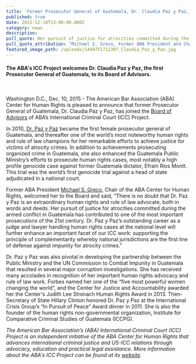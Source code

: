 ```yaml
---
title: 'Former Prosecutor General of Guatemala, Dr. Claudia Paz y Paz, Joins the Board of Advisors of ABA’s International Criminal Court Project'
published: true
date: 2015-12-10T13:00:00.000Z
category: news
description:
pull_quote: Her pursuit of justice for atrocities committed during the armed conflict in Guatemala has contributed to one of the most important prosecutions of the 21st century.
pull_quote_attribution: "Michael S. Greco, Former ABA President and Chair of the ABA Center for Human Rights and the ABA's ICC Project Board of Advisors"
featured_image_path: /uploads/1449751712307_Claudia_Paz_y_Paz.jpg
---
```



#### The ABA's ICC Project welcomes Dr. Claudia Paz y Paz, the first Prosecutor General of Guatemala, to its Board of Advisors.&nbsp;

&nbsp;

Washington D.C., Dec. 10, 2015 - The American Bar Association (ABA) Center for Human Rights is pleased to announce that former Prosecutor General of Guatemala, Dr. Claudia Paz y Paz, has joined the [Board of Advisors](http://www.aba-icc.org/the-aba-icc-project/board-of-advisors/) of ABA’s International Criminal Court (ICC) Project.

In 2010, [Dr. Paz y Paz](http://www.aba-icc.org/board-of-advisors/dr-claudia-paz-y-paz/) became the first female prosecutor general of Guatemala, and thereafter one of the world’s most noteworthy human rights and rule of law champions for her remarkable efforts to achieve justice for victims of atrocity crimes. In addition to achievements prosecuting organized crime in Guatemala, she also enhanced the Guatemala Public Ministry’s efforts to prosecute human rights cases, most notably a high profile genocide case against former Guatemala dictator, Efra&iacute;n Rios Montt. This trial was the world’s first genocide trial against a head of state adjudicated in a national court.

Former ABA President [Michael S. Greco](http://www.aba-icc.org/board-of-advisors/michael-s-greco/), Chair of the ABA Center for Human Rights, welcomed her to the Board and said, “There is no doubt that Dr. Paz y Paz is an extraordinary human rights and rule of law advocate, both in words and deeds. Her pursuit of justice for atrocities committed during the armed conflict in Guatemala has contributed to one of the most important prosecutions of the 21st century. Dr. Paz y Paz’s outstanding career as a judge and lawyer handling human rights cases at the national level will further enhance an important facet of our ICC work: supporting the principle of complementarity whereby national jurisdictions are the first line of defense against impunity for atrocity crimes.”

Dr. Paz y Paz was also pivotal in developing the partnership between the Public Ministry and the UN Commission to Combat Impunity in Guatemala that resulted in several major corruption investigations. She has received many accolades in recognition of her important human rights advocacy and rule of law work. Forbes named her one of the “five most powerful women changing the world”, and the Center for Justice and Accountability awarded her the Center's Judith Lee Stronach Human Rights Award in 2013. Then-Secretary of State Hillary Clinton honored Dr. Paz y Paz at the International Crisis Group’s “In Pursuit of Peace” Award dinner in 2011. She is also the founder of the human rights non-governmental organization, Institute for Comparative Criminal Studies of Guatemala (ICCPG).

*The American Bar Association’s (ABA) International Criminal Court (ICC) Project is an independent initiative of the ABA Center for Human Rights that advances international criminal justice and US-ICC relations through advocacy, education and practical legal assistance. More information about the ABA's ICC Project can be found at its [website](http://www.aba-icc.org/).*